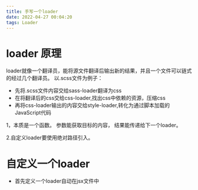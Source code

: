 ```yaml
---
title: 手写一个loader
date: 2022-04-27 00:04:20
tags: Loader
---
```

# loader 原理
loader就像一个翻译员，能将源文件翻译后输出新的结果，并且一个文件可以链式的经过几个翻译员。
以.scss文件为例子：
* 先将.scss文件内容交给sass-loader翻译为css
* 在将翻译后的css交给css-loader,找出css中依赖的资源，压缩css
* 再将css-loader输出的内容交给style-loader,转化为通过脚本加载的JavaScript代码

1，本质是一个函数。
参数能获取目标的内容，
结果能传递给下一个loader。

2.自定义loader要使用绝对路径引入。


# 自定义一个loader
* 首先定义一个loader自动在jsx文件中